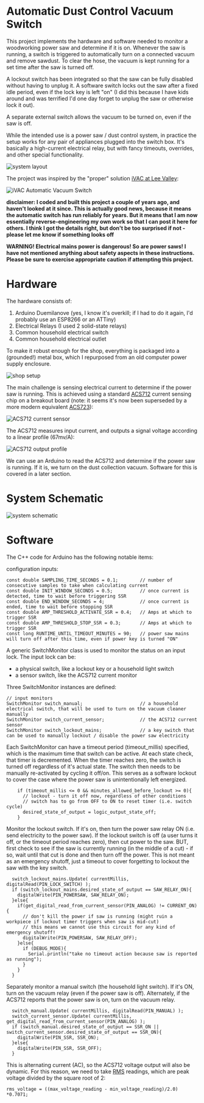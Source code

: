 # Automatic Dust Control Vacuum Switch

This project implements the hardware and software needed to monitor a woodworking power saw and determine if it is on. Whenever the saw is running, a switch is triggered to automatically turn on a connected vacuum and remove sawdust. To clear the hose, the vacuum is kept running for a set time after the saw is turned off.

A lockout switch has been integrated so that the saw can be fully disabled without having to unplug it. A software switch locks out the saw after a fixed idle period, even if the lock key is left "on" (I did this because I have kids around and was terrified I'd one day forget to unplug the saw or otherwise lock it out).

A separate external switch allows the vacuum to be turned on, even if the saw is off.

While the intended use is a power saw / dust control system, in practice the setup works for any pair of appliances plugged into the switch box. It's basically a high-current electrical relay, but with fancy timeouts, overrides, and other special functionality.

![system layout](images/system_layout.jpg)

The project was inspired by the "proper" solution [iVAC at Lee Valley](https://www.leevalley.com/en-ca/shop/tools/workshop/dust-collection/parts-and-accessories/63013-ivac-automatic-vacuum-switch):

![iVAC Automatic Vacuum Switch](images/03J6210-ivac-automatic-vacuum-switch-f-111.jpg)

**disclaimer: I coded and built this project a couple of years ago, and haven't looked at it since. This is actually good news, because it means the automatic switch has run reliably for years. But it means that I am now essentially reverse-engineering my own work so that I can post it here for others. I think I got the details right, but don't be too surprised if not - please let me know if something looks off**

**WARNING! Electrical mains power is dangerous! So are power saws! I have not mentioned anything about safety aspects in these instructions. Please be sure to exercise appropriate caution if attempting this project.**


# Hardware

The hardware consists of:
1. Arduino Duemilanove (yes, I know it's overkill; if I had to do it again, I'd probably use an ESP8266 or an ATTiny)
2. Electrical Relays (I used 2 solid-state relays)
3. Common household electrical switch
4. Common household electrical outlet

To make it robust enough for the shop, everything is packaged into a (grounded!) metal box, which I repurposed from an old computer power supply enclosure.

![shop setup](images/system_setup.jpg)

The main challenge is sensing electrical current to determine if the power saw is running. This is achieved using a standard [ACS712](https://www.sparkfun.com/datasheets/BreakoutBoards/0712.pdf) current sensing chip on a breakout board (note: it seems it's now been superseded by a more modern equivalent [ACS723](https://www.sparkfun.com/products/13679)):

![ACS712 current sensor](images/ACS712.jpg)

The ACS712 measures input current, and outputs a signal voltage according to a linear profile (67mv/A):

![ACS712 output profile](images/ACS712_output_profile.jpg)

We can use an Arduino to read the ACS712 and determine if the power saw is running. If it is, we turn on the dust collection vacuum. Software for this is covered in a later section.

# System Schematic
![system schematic](images/system_schematic.jpg)

# Software

The C++ code for Arduino has the following notable items:

configuration inputs:
```
const double SAMPLING_TIME_SECONDS = 0.1;        // number of consecutive samples to take when calculating current
const double INIT_WINDOW_SECONDS = 0.5;          // once current is detected, time to wait before triggering SSR
const double END_WINDOW_SECONDS = 4;             // once current is ended, time to wait before stopping SSR
const double AMP_THRESHOLD_ACTIVATE_SSR = 0.4;   // Amps at which to trigger SSR
const double AMP_THRESHOLD_STOP_SSR = 0.3;       // Amps at which to trigger SSR
const long RUNTIME_UNTIL_TIMEOUT_MINUTES = 90;   // power saw mains will turn off after this time, even if power key is turned "ON"
```

A generic SwitchMonitor class is used to monitor the status on an input lock. The input lock can be:
* a physical switch, like a lockout key or a household light switch
* a sensor switch, like the ACS712 current monitor

Three SwitchMonitor instances are defined:
```
// input monitors
SwitchMonitor switch_manual;                     // a household electrical switch, that will be used to turn on the vacuum cleaner manually
SwitchMonitor switch_current_sensor;             // the ACS712 current sensor
SwitchMonitor switch_lockout_mains;              // a key switch that can be used to manually lockout / disable the power saw electricity
```

Each SwitchMonitor can have a timeout period (timeout_millis) specified, which is the maximum time that switch can be active. At each state check, that timer is decremented. When the timer reaches zero, the switch is turned off regardless of it's actual state. The switch then needs to be manually re-activated by cycling it off/on. This serves as a software lockout to cover the case where the power saw is unintentionally left energized.
```
    if (timeout_millis <= 0 && minutes_allowed_before_lockout >= 0){
      // lockout - turn it off now, regardless of other conditions
      // switch has to go from OFF to ON to reset timer (i.e. switch cycle)
      desired_state_of_output = logic_output_state_off;
    }
```

Monitor the lockout switch. If it's on, then turn the power saw relay ON (i.e. send electricity to the power saw). If the lockout switch is off (a user turns it off, or the timeout period reaches zero), then cut power to the saw. BUT, first check to see if the saw is currently running (in the middle of a cut) - if so, wait until that cut is done and then turn off the power. This is not meant as an emergency shutoff, just a timeout to cover forgetting to lockout the saw with the key switch.

```
  switch_lockout_mains.Update( currentMillis, digitalRead(PIN_LOCK_SWITCH) );
  if (switch_lockout_mains.desired_state_of_output == SAW_RELAY_ON){
    digitalWrite(PIN_POWERSAW, SAW_RELAY_ON);
  }else{
    if(get_digital_read_from_current_sensor(PIN_ANALOG) != CURRENT_ON){
      // don't kill the power if saw is running (might ruin a workpiece if lockout timer triggers when saw is mid-cut)
      // this means we cannot use this circuit for any kind of emergency shutoff!
      digitalWrite(PIN_POWERSAW, SAW_RELAY_OFF);
    }else{
      if (DEBUG_MODE){
        Serial.println("take no timeout action because saw is reported as running");
      }
    }
  }
```

Separately monitor a manual switch (the household light switch). If it's ON, turn on the vacuum relay (even if the power saw is off). Alternately, if the ACS712 reports that the power saw is on, turn on the vacuum relay.
```
  switch_manual.Update( currentMillis, digitalRead(PIN_MANUAL) );
  switch_current_sensor.Update( currentMillis, get_digital_read_from_current_sensor(PIN_ANALOG) );
  if (switch_manual.desired_state_of_output == SSR_ON || switch_current_sensor.desired_state_of_output == SSR_ON){
    digitalWrite(PIN_SSR, SSR_ON);
  }else{
    digitalWrite(PIN_SSR, SSR_OFF);
  }
```

This is alternating current (AC), so the ACS712 voltage output will also be dynamic. For this reason, we need to take [RMS](https://en.wikipedia.org/wiki/Root_mean_square#Voltage) readings, which are peak voltage divided by the square root of 2:
```
rms_voltage = ((max_voltage_reading - min_voltage_reading)/2.0) *0.7071;
```

